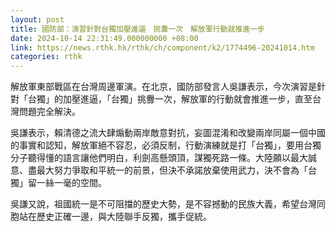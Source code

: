```yaml
---
layout: post
title: 國防部：演習針對台獨加壓進逼　挑釁一次　解放軍行動就推進一步
date: 2024-10-14 22:31:49.000000000 +08:00
link: https://news.rthk.hk/rthk/ch/component/k2/1774496-20241014.htm
categories: rthk
---
```


解放軍東部戰區在台灣周邊軍演。在北京，國防部發言人吳謙表示，今次演習是針對「台獨」的加壓進逼，「台獨」挑釁一次，解放軍的行動就會推進一步，直至台灣問題完全解決。

吳謙表示，賴清德之流大肆煽動兩岸敵意對抗，妄圖混淆和改變兩岸同屬一個中國的事實和認知，解放軍絕不容忍，必須反制，行動演練就是打「台獨」，要用台獨分子聽得懂的語言讓他們明白，利劍高懸頭頂，謀獨死路一條。大陸願以最大誠意、盡最大努力爭取和平統一的前景，但決不承諾放棄使用武力，決不會為「台獨」留一絲一毫的空間。

吳謙又說，祖國統一是不可阻擋的歷史大勢，是不容撼動的民族大義，希望台灣同胞站在歷史正確一邊，與大陸聯手反獨，攜手促統。
